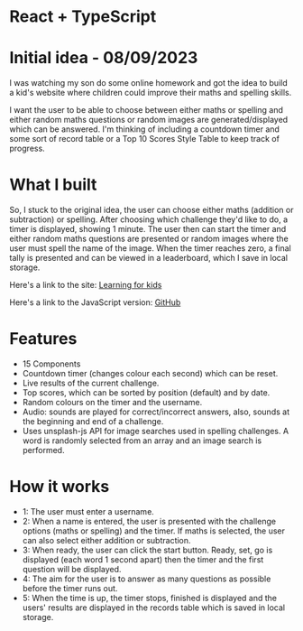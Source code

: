 # React + TypeScript

# Initial idea - 08/09/2023

I was watching my son do some online homework and got the idea to build a kid's website where children could improve their maths and spelling skills.

I want the user to be able to choose between either maths or spelling and either random maths questions or random images are generated/displayed which can be answered. I'm thinking of including a countdown timer and some sort of record table or a Top 10 Scores Style Table to keep track of progress.

# What I built

So, I stuck to the original idea, the user can choose either maths (addition or subtraction) or spelling. After choosing which challenge they'd like to do, a timer is displayed, showing 1 minute. The user then can start the timer and either random maths questions are presented or random images where the user must spell the name of the image. When the timer reaches zero, a final tally is presented and can be viewed in a leaderboard, which I save in local storage.

Here's a link to the site: <a target="_blank" href="https://learning-for-kids-ts.netlify.app/">Learning for kids</a>

Here's a link to the JavaScript version: <a target="_blank" href="https://github.com/AgeBK/learning-for-kids">GitHub</a>

# Features

- 15 Components
- Countdown timer (changes colour each second) which can be reset.
- Live results of the current challenge.
- Top scores, which can be sorted by position (default) and by date.
- Random colours on the timer and the username.
- Audio: sounds are played for correct/incorrect answers, also, sounds at the beginning and end of a challenge.
- Uses unsplash-js API for image searches used in spelling challenges. A word is randomly selected from an array and an image search is performed.

# How it works

- 1: The user must enter a username.
- 2: When a name is entered, the user is presented with the challenge options (maths or spelling) and the timer. If maths is selected, the user can also select either addition or subtraction.
- 3: When ready, the user can click the start button. Ready, set, go is displayed (each word 1 second apart) then the timer and the first question will be displayed.
- 4: The aim for the user is to answer as many questions as possible before the timer runs out.
- 5: When the time is up, the timer stops, finished is displayed and the users' results are displayed in the records table which is saved in local storage.
